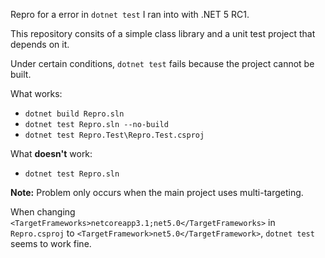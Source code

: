 Repro for a error in `dotnet test` I ran into with .NET 5 RC1.

This repository consits of a simple class library and a unit test project that depends on it.

Under certain conditions, `dotnet test` fails because the project cannot be built.

What works:

- `dotnet build Repro.sln`
- `dotnet test Repro.sln --no-build`
- `dotnet test Repro.Test\Repro.Test.csproj`

What **doesn't** work:

- `dotnet test Repro.sln`


**Note:** Problem only occurs when the main project uses multi-targeting.

When changing `<TargetFrameworks>netcoreapp3.1;net5.0</TargetFrameworks>` in `Repro.csproj` to `<TargetFramework>net5.0</TargetFramework>`, `dotnet test` seems to work fine.
